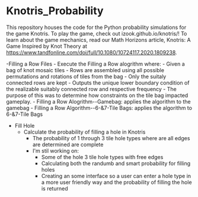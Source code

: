 # Knotris_Probability
This repository houses the code for the Python probability simulations for the game Knotris. To play the game, check out izook.github.io/knotris/! To learn about the game mechanics, read our Math Horizons article, Knotris: A Game Inspired by Knot Theory at https://www.tandfonline.com/doi/full/10.1080/10724117.2020.1809238.

  -Filling a Row Files
    - Execute the Filling a Row alogrithm where:
      - Given a bag of knot mosaic tiles
      - Rows are assembled using all possible permutations and rotations of tiles from the bag
      - Only the suitaly connected rows are kept
      - Outputs the unique lower boundary condition of the realizable suitably connected row and respective frequency
    - The purpose of this was to determine how constraints on the tile bag impacted gameplay. 
      - Filling a Row Alogrithm--Gamebag: applies the algorithm to the gamebag
      - Filling a Row Algorithm--6-&7-Tile Bags: applies the algorithm to 6-&7-Tile Bags 
  - Fill Hole
      - Calculate the probability of filling a hole in Knotris 
        - The probability of 1 through 3 tile hole types where are all edges are determined are complete
        - I'm stil working on:
            - Some of the hole 3 tile hole types with free edges
            - Calculating both the randumb and smart probability for filling holes 
            - Creating an some interface so a user can enter a hole type in a more user friendly way and the probability of filling the hole is returned 
